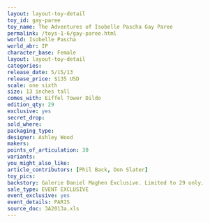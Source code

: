 ```yaml
---
layout: layout-toy-detail 
toy_id: gay-paree
toy_name: The Adventures of Isobelle Pascha Gay Paree
permalink: /toys-1-6/gay-paree.html
world: Isobelle Pascha
world_abr: IP
character_base: Female
layout: layout-toy-detail
categories: 
release_date: 5/15/13
release_price: $135 USD
scale: one sixth
size: 13 inches tall
comes_with: Eiffel Tower Dildo
edition_qty: 29
exclusive: yes
secret_drop: 
sold_where: 
packaging_type: 
designer: Ashley Wood
makers: 
points_of_articulation: 30
variants: 
you_might_also_like: 
article_contributors: [Phil Back, Don Slater]
toy_pics: 
backstory: Galerie Daniel Maghen Exclusive. Limited to 29 only.
sale_type: EVENT EXCLUSIVE
event_exclusive: yes
event_details: PARIS
source_doc: 3A2013a.xls
---
```


